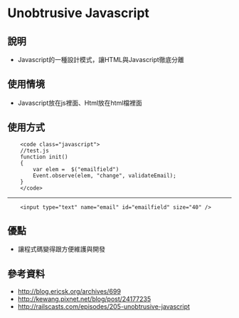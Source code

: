 # Unobtrusive Javascript

## 說明

* Javascript的一種設計模式，讓HTML與Javascript徹底分離

## 使用情境

* Javascript放在js裡面、Html放在html檔裡面

## 使用方式


        <code class="javascript">
        //test.js
        function init()
        {
            var elem =  $("emailfield")
            Event.observe(elem, "change", validateEmail);
        }
        </code>


<hr>

        <input type="text" name="email" id="emailfield" size="40" />


## 優點


* 讓程式碼變得跟方便維護與開發

## 參考資料

* http://blog.ericsk.org/archives/699
* http://kewang.pixnet.net/blog/post/24177235
* http://railscasts.com/episodes/205-unobtrusive-javascript